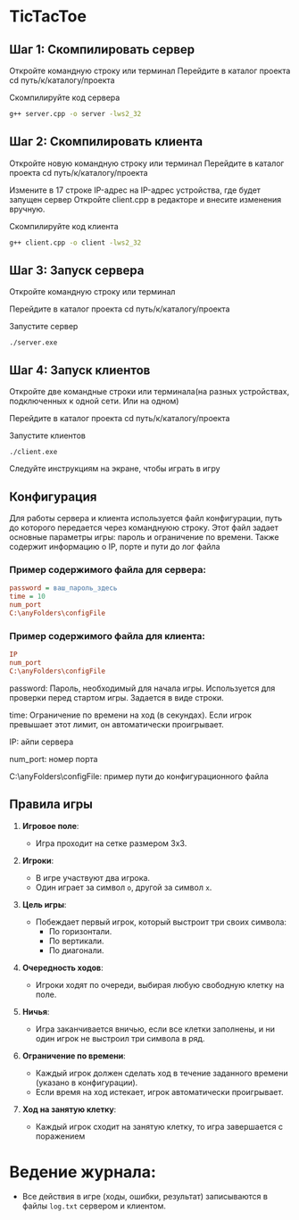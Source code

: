 # TicTacToe

## Шаг 1: Скомпилировать сервер

 Откройте командную строку или терминал
 Перейдите в каталог проекта
cd путь/к/каталогу/проекта

 Скомпилируйте код сервера
```bash
g++ server.cpp -o server -lws2_32
```

## Шаг 2: Скомпилировать клиента
 Откройте новую командную строку или терминал
 Перейдите в каталог проекта
cd путь/к/каталогу/проекта

 Измените в 17 строке IP-адрес на IP-адрес устройства, где будет запущен сервер
 Откройте client.cpp в редакторе и внесите изменения вручную.

Скомпилируйте код клиента
```bash
g++ client.cpp -o client -lws2_32
```
## Шаг 3: Запуск сервера
Откройте командную строку или терминал

Перейдите в каталог проекта
cd путь/к/каталогу/проекта

Запустите сервер
```
./server.exe
```

## Шаг 4: Запуск клиентов
Откройте две командные строки или терминала(на разных устройствах, подключенных к одной сети. Или на одном)

Перейдите в каталог проекта
cd путь/к/каталогу/проекта

Запустите клиентов
```
./client.exe
```
Следуйте инструкциям на экране, чтобы играть в игру


## Конфигурация

Для работы сервера и клиента используется файл конфигурации, путь до которого передается через команднуюю строку. Этот файл задает основные параметры игры: пароль и ограничение по времени. Также содержит информацию о IP, порте и пути до лог файла

### Пример содержимого файла для сервера:

```ini
password = ваш_пароль_здесь
time = 10
num_port
C:\anyFolders\configFile
```
### Пример содержимого файла для клиента:

```ini
IP
num_port
C:\anyFolders\configFile
```
password: Пароль, необходимый для начала игры.
Используется для проверки перед стартом игры.
Задается в виде строки.

time: Ограничение по времени на ход (в секундах).
Если игрок превышает этот лимит, он автоматически проигрывает.

IP: айпи сервера

num_port: номер порта

C:\anyFolders\configFile: пример пути до конфигурационного файла

## Правила игры

1. **Игровое поле**:
   - Игра проходит на сетке размером 3x3.

2. **Игроки**:
   - В игре участвуют два игрока.
   - Один играет за символ `o`, другой за символ `x`.

3. **Цель игры**:
   - Побеждает первый игрок, который выстроит три своих символа:
     - По горизонтали.
     - По вертикали.
     - По диагонали.

4. **Очередность ходов**:
   - Игроки ходят по очереди, выбирая любую свободную клетку на поле.

5. **Ничья**:
   - Игра заканчивается вничью, если все клетки заполнены, и ни один игрок не выстроил три символа в ряд.

6. **Ограничение по времени**:
   - Каждый игрок должен сделать ход в течение заданного времени (указано в конфигурации).
   - Если время на ход истекает, игрок автоматически проигрывает.
7. **Ход на занятую клетку**:
   - Каждый игрок сходит на занятую клетку, то игра завершается с поражением

# **Ведение журнала**:
   - Все действия в игре (ходы, ошибки, результат) записываются в файлы `log.txt` сервером и клиентом.





